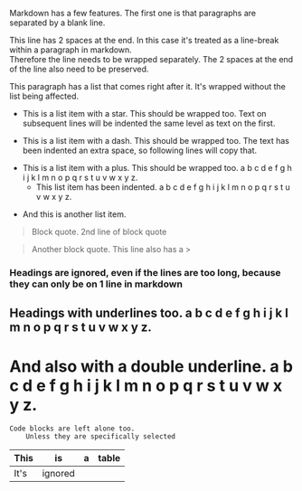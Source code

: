 Markdown has a few features. The first one is that paragraphs are separated by a
blank line.

This line has 2 spaces at the end. In this case it's treated as a line-break
within a paragraph in markdown.  
Therefore the line needs to be wrapped separately. The 2 spaces at the end of
the line also need to be preserved.

This paragraph has a list that comes right after it. It's wrapped without the
list being affected.
* This is a list item with a star. This should be wrapped too. Text on
  subsequent lines will be indented the same level as text on the first.
-  This is a list item with a dash. This should be wrapped too. The text has
   been indented an extra space, so following lines will copy that.
+ This is a list item with a plus. This should be wrapped too. a b c d e f g h i
  j k l m n o p q r s t u v w x y z.
    + This list item has been indented. a b c d e f g h i j k l m n o p q r s t
      u v w x y z.
* And this is another list item.

> Block quote. 2nd line of block quote

> Another block quote. This line also has a >

### Headings are ignored, even if the lines are too long, because they can only be on 1 line in markdown

Headings with underlines too. a b c d e f g h i j k l m n o p q r s t u v w x y z.
----------------------------------------------------------------------------------

And also with a double underline. a b c d e f g h i j k l m n o p q r s t u v w x y z.
======================================================================================

```
Code blocks are left alone too.
    Unless they are specifically selected
```

| This | is | a | table
|------|----|---|------
| It's | ignored